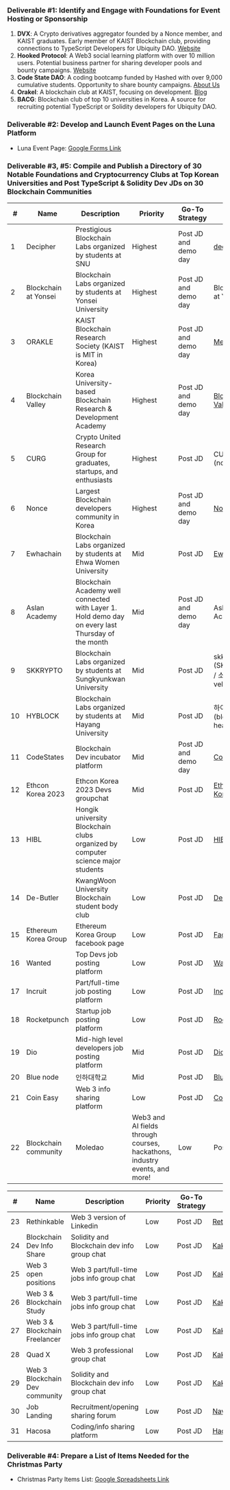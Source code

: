 ### Deliverable #1: Identify and Engage with Foundations for Event Hosting or Sponsorship

1. **DVX**: A Crypto derivatives aggregator founded by a Nonce member, and KAIST graduates. Early member of KAIST Blockchain club, providing connections to TypeScript Developers for Ubiquity DAO. [Website](https://www.dvx.trading/)
2. **Hooked Protocol**: A Web3 social learning platform with over 10 million users. Potential business partner for sharing developer pools and bounty campaigns. [Website](https://hooked.io/)
3. **Code State DAO**: A coding bootcamp funded by Hashed with over 9,000 cumulative students. Opportunity to share bounty campaigns. [About Us](https://www.codestates.com/about)
4. **Orakel**: A blockchain club at KAIST, focusing on development. [Blog](https://medium.com/orakle-kaist)
5. **BACG**: Blockchain club of top 10 universities in Korea. A source for recruiting potential TypeScript or Solidity developers for Ubiquity DAO.

### Deliverable #2: Develop and Launch Event Pages on the Luna Platform

- Luna Event Page: [Google Forms Link](https://docs.google.com/forms/d/e/1FAIpQLSfQigoFHzt5V5ViZPxdHpvI7x_Y0XCCnvQf7NTKw5Z4eLjW_w/viewform)

### Deliverable #3, #5: Compile and Publish a Directory of 30 Notable Foundations and Cryptocurrency Clubs at Top Korean Universities and Post TypeScript & Solidity Dev JDs on 30 Blockchain Communities

| #  | Name                         | Description                                                                                       | Priority | Go-To Strategy       | Link                                                |
|----|------------------------------|---------------------------------------------------------------------------------------------------|----------|----------------------|-----------------------------------------------------|
| 1  | Decipher                     | Prestigious Blockchain Labs organized by students at SNU                                          | Highest  | Post JD and demo day | [decipher.ac](http://decipher.ac)                   |
| 2  | Blockchain at Yonsei         | Blockchain Labs organized by students at Yonsei University                                        | Highest  | Post JD and demo day | Blockchain at Yonsei                                |
| 3  | ORAKLE                       | KAIST Blockchain Research Society (KAIST is MIT in Korea)                                         | Highest  | Post JD and demo day | [Medium](https://medium.com/orakle-kaist)           |
| 4  | Blockchain Valley            | Korea University-based Blockchain Research & Development Academy                                  | Highest  | Post JD and demo day | [Blockchain Valley](https://blog.blockchainvalley.ac/) |
| 5  | CURG                         | Crypto United Research Group for graduates, startups, and enthusiasts                             | Highest  | Post JD              | CURG (notion.site)                                  |
| 6  | Nonce                        | Largest Blockchain developers community in Korea                                                  | Highest  | Post JD and demo day | [Nonce](https://nonce.community/)                   |
| 7  | Ewhachain                    | Blockchain Labs organized by students at Ehwa Women University                                    | Mid      | Post JD              | [Ewhachain](https://ewhachain.netlify.app/)         |
| 8  | Aslan Academy                | Blockchain Academy well connected with Layer 1. Hold demo day on every last Thursday of the month | Mid      | Post JD and demo day | Aslan Academy                                       |
| 9  | SKKRYPTO                     | Blockchain Labs organized by students at Sungkyunkwan University                                  | Mid      | Post JD              | skkrypto (SKKRYPTO) / 소개 - velog                  |
| 10 | HYBLOCK                      | Blockchain Labs organized by students at Hayang University                                        | Mid      | Post JD              | 하이블록 (block-headers.xyz)                        |
| 11 | CodeStates                   | Blockchain Dev incubator platform                                                                | Mid      | Post JD and demo day | [CodeStates](https://www.codestates.com/blog)       |
| 12 | Ethcon Korea 2023            | Ethcon Korea 2023 Devs groupchat                                                                 | Mid      | Post JD              | [Ethcon Korea 2023](https://t.me/ethcon_korea_1/1)  |
| 13 | HIBL                         | Hongik university Blockchain clubs organized by computer science major students                   | Low      | Post JD              | [HIBL](https://medium.com/@hongikblockchain)        |
| 14 | De-Butler                    | KwangWoon University Blockchain student body club                                                 | Low      | Post JD              | [De-Butler](https://www.debutler.xyz/)              |
| 15 | Ethereum Korea Group         | Ethereum Korea Group facebook page                                                                | Low      | Post JD              | [Facebook](https://www.facebook.com/groups/ethereumkorea/) |
| 16 | Wanted                       | Top Devs job posting platform                                                                     | Low      | Post JD              | [Wanted](https://www.wanted.co.kr/jobsfeed)         |
| 17 | Incruit                      | Part/full-time job posting platform                                                               | Low      | Post JD              | [Incruit](https://www.incruit.com/)                 |
| 18 | Rocketpunch                  | Startup job posting platform                                                                      | Low      | Post JD              | [Rocketpunch](https://www.rocketpunch.com/)         |
| 19 | Dio                          | Mid-high level developers job posting platform                                                    | Mid      | Post JD              | [Dio](https://www.dio.so/)                          |
| 20 | Blue node                    | 인하대학교                                                                                         | Mid      | Post JD              | [Blue Node](https://valuable-turn-d4f.notion.site/Web-3-0-BlueNode-348b5774fe0c416fb917eeb8d7588ba5?pvs=4) |
| 21 | Coin Easy                    | Web 3 info sharing platform                                                                       | Low      | Post JD              | [Coin Easy](https://www.coineasy.xyz/)              |
| 22 | Blockchain community | Moledao | Web3 and AI fields through courses, hackathons, industry events, and more!                        | Low      | Post JD              | [Moledao](https://moledao

| #  | Name                        | Description                                            | Priority | Go-To Strategy | Link                                                   |
|----|-----------------------------|--------------------------------------------------------|----------|----------------|--------------------------------------------------------|
| 23 | Rethinkable                 | Web 3 version of Linkedin                              | Low      | Post JD        | [Rethinkable](https://rethinkable.xyz/)                |
| 24 | Blockchain Dev Info Share   | Solidity and Blockchain dev info group chat            | Low      | Post JD        | [Kakao](https://open.kakao.com/o/gLJUZv0d)             |
| 25 | Web 3 open positions        | Web 3 part/full-time jobs info group chat              | Low      | Post JD        | [Kakao](https://open.kakao.com/o/ghhnOLMf)             |
| 26 | Web 3 & Blockchain Study    | Web 3 part/full-time jobs info group chat              | Low      | Post JD        | [Kakao](https://open.kakao.com/o/gnRFbbOe)             |
| 27 | Web 3 & Blockchain Freelancer| Web 3 part/full-time jobs info group chat              | Low      | Post JD        | [Kakao](https://open.kakao.com/o/gJ0zihse)             |
| 28 | Quad X                      | Web 3 professional group chat                         | Low      | Post JD        | [Kakao](https://open.kakao.com/o/gq5ZKK6d)             |
| 29 | Web 3 Blockchain Dev community | Solidity and Blockchain dev info group chat         | Low      | Post JD        | [Kakao](https://open.kakao.com/o/gfpkc1ce)             |
| 30 | Job Landing                 | Recruitment/opening sharing forum                      | Low      | Post JD        | [Naver Cafe](https://cafe.naver.com/bebettergirls)     |
| 31 | Hacosa                      | Coding/info sharing platform                           | Low      | Post JD        | [Hacosa](https://cafe.naver.com/hacosa)                |


### Deliverable #4: Prepare a List of Items Needed for the Christmas Party

- Christmas Party Items List: [Google Spreadsheets Link](https://docs.google.com/spreadsheets/d/17xQuSWZqzEsaLmN5dchjScg42vf1AIQ7RQgSAtqSMyU/edit?usp=sharing)
